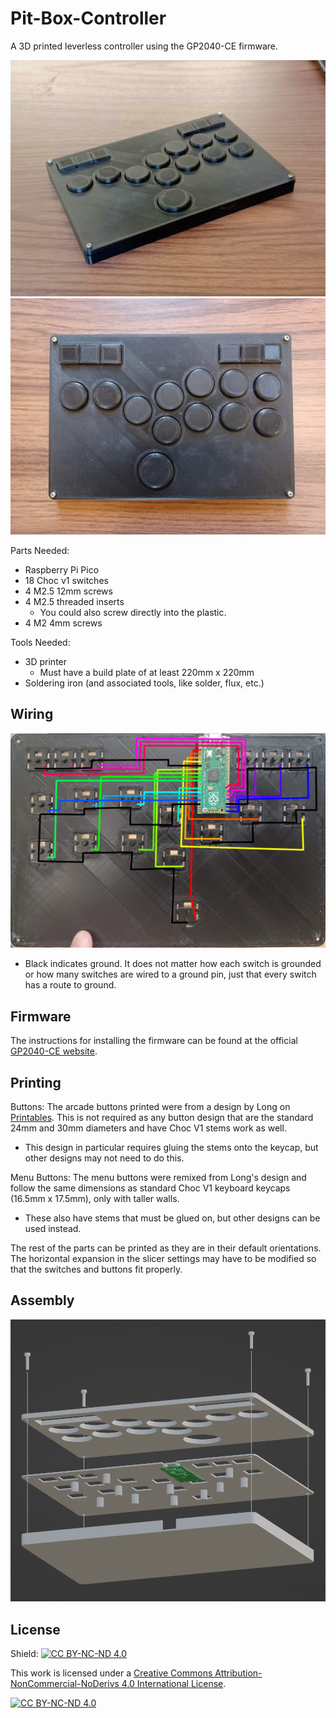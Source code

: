 # Pit-Box-Controller
A 3D printed leverless controller using the GP2040-CE firmware.

![PitBox_Photo](/pictures/PitBox_Photo1.jpg)
![PitBox_Photo](/pictures/PitBox_Photo2.jpg)

Parts Needed:
- Raspberry Pi Pico 
- 18 Choc v1 switches
- 4 M2.5 12mm screws
- 4 M2.5 threaded inserts
    - You could also screw directly into the plastic.
- 4 M2 4mm screws

Tools Needed:
- 3D printer
    - Must have a build plate of at least 220mm x 220mm
- Soldering iron (and associated tools, like solder, flux, etc.)

## Wiring
![Wiring_Guide](/pictures/Wiring_Guide.jpg)
- Black indicates ground. It does not matter how each switch is grounded or how many switches are wired to a ground pin, just that every switch has a route to ground.

## Firmware
The instructions for installing the firmware can be found at the official [GP2040-CE website](https://gp2040-ce.info/installation/).

## Printing
Buttons:
The arcade buttons printed were from a design by Long on [Printables](https://www.printables.com/model/148297-better-printed-arcade-button-kailh-choc-v1-low-pro). This is not required as any button design that are the standard 24mm and 30mm diameters and have Choc V1 stems work as well.
- This design in particular requires gluing the stems onto the keycap, but other designs may not need to do this.

Menu Buttons: 
The menu buttons were remixed from Long's design and follow the same dimensions as standard Choc V1 keyboard keycaps (16.5mm x 17.5mm), only with taller walls.
- These also have stems that must be glued on, but other designs can be used instead.

The rest of the parts can be printed as they are in their default orientations. The horizontal expansion in the slicer settings may have to be modified so that the switches and buttons fit properly.

## Assembly
![Assembly Render](/pictures/Assembly_Render.png) 


## License
Shield: [![CC BY-NC-ND 4.0][cc-by-nc-nd-shield]][cc-by-nc-nd] 

This work is licensed under a
[Creative Commons Attribution-NonCommercial-NoDerivs 4.0 International License][cc-by-nc-nd].

[![CC BY-NC-ND 4.0][cc-by-nc-nd-image]][cc-by-nc-nd]

[cc-by-nc-nd]: http://creativecommons.org/licenses/by-nc-nd/4.0/
[cc-by-nc-nd-image]: https://licensebuttons.net/l/by-nc-nd/4.0/88x31.png
[cc-by-nc-nd-shield]: https://img.shields.io/badge/License-CC%20BY--NC--ND%204.0-lightgrey.svg
